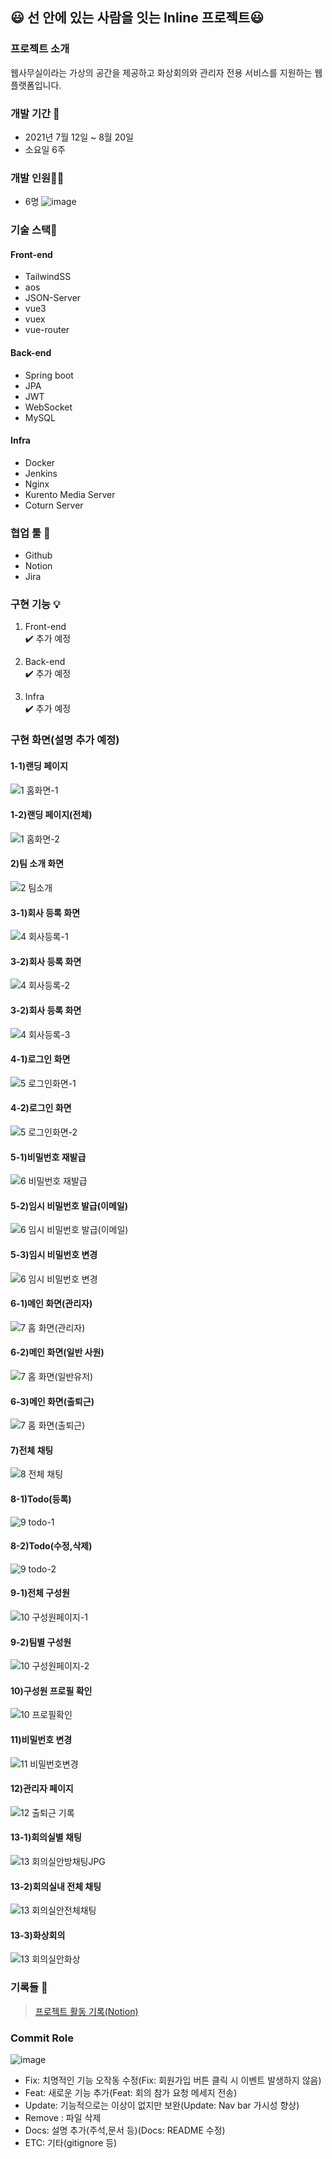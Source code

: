 ## :smiley: 선 안에 있는 사람을 잇는 Inline 프로젝트:smiley: 
 
### 프로젝트 소개
 웹사무실이라는 가상의 공간을 제공하고 화상회의와 관리자 전용 서비스를 지원하는 웹 플랫폼입니다.
 
### 개발 기간 📆 
* 2021년 7월 12일 ~ 8월 20일
* 소요일 6주

### 개발 인원🙎‍♂️
* 6명
![image](https://user-images.githubusercontent.com/66583397/130754089-4606b817-10e0-480b-b6d5-fc1891f3487e.png)


### 기술 스택🌈
#### Front-end
* TailwindSS
* aos
* JSON-Server
* vue3
* vuex
* vue-router
#### Back-end
* Spring boot
* JPA
* JWT
* WebSocket
* MySQL
#### Infra
* Docker
* Jenkins
* Nginx
* Kurento Media Server
* Coturn Server

### 협업 툴 🔨
* Github
* Notion
* Jira

### 구현 기능 💡
1) Front-end  
✔️ 추가 예정

2) Back-end  
✔️ 추가 예정

3) Infra  
✔️ 추가 예정

### 구현 화면(설명 추가 예정)
#### 1-1)랜딩 페이지
![1 홈화면-1](https://user-images.githubusercontent.com/66583397/135076926-bb28f2cc-d852-4e52-b80d-30cef32c70c3.jpg)
#### 1-2)랜딩 페이지(전체)
![1 홈화면-2](https://user-images.githubusercontent.com/66583397/135076929-15b21225-59b7-458f-a127-dd8c2e47f568.jpg)
#### 2)팀 소개 화면
![2 팀소개](https://user-images.githubusercontent.com/66583397/135076932-1bfd4dd9-5727-49cd-af1e-e2982eac7262.jpg)
#### 3-1)회사 등록 화면
![4 회사등록-1](https://user-images.githubusercontent.com/66583397/135076934-6787c970-ddee-4a96-8289-b6f50d55f0a4.jpg)
#### 3-2)회사 등록 화면
![4 회사등록-2](https://user-images.githubusercontent.com/66583397/135076936-88ad279c-1d63-450e-8c32-a5bff066069c.jpg)
#### 3-2)회사 등록 화면
![4 회사등록-3](https://user-images.githubusercontent.com/66583397/135076933-7a15b3a3-84be-4d84-aed4-5cd569a615bb.jpg)
#### 4-1)로그인 화면
![5 로그인화면-1](https://user-images.githubusercontent.com/66583397/135076938-2025242e-36d6-4c70-884d-865c8578359a.jpg)
#### 4-2)로그인 화면
![5 로그인화면-2](https://user-images.githubusercontent.com/66583397/135076940-3482db5d-5b3a-4acc-9bc8-ad2e3ad23e8d.jpg)
#### 5-1)비밀번호 재발급
![6 비밀번호 재발급](https://user-images.githubusercontent.com/66583397/135076941-316f0172-1e7f-4e78-8949-fa7a8e76d2c5.jpg)
#### 5-2)임시 비밀번호 발급(이메일)
![6 임시 비밀번호 발급(이메일)](https://user-images.githubusercontent.com/66583397/135076943-ea42c35c-fea4-447e-ac61-067677dcb647.jpg)
#### 5-3)임시 비밀번호 변경
![6 임시 비밀번호 변경](https://user-images.githubusercontent.com/66583397/135076946-ccc87362-c0e8-4536-ad67-fe43c5380cc7.jpg)
#### 6-1)메인 화면(관리자)
![7 홈 화면(관리자)](https://user-images.githubusercontent.com/66583397/135076951-c54f1035-e753-4900-bc45-05544ba1b826.jpg)
#### 6-2)메인 화면(일반 사원)
![7 홈 화면(일반유저)](https://user-images.githubusercontent.com/66583397/135076952-a65144df-8eae-4101-b0cf-2f5a386721c8.jpg)
#### 6-3)메인 화면(출퇴근)
![7 홈 화면(출퇴근)](https://user-images.githubusercontent.com/66583397/135076955-6e0215ce-dfdf-43d5-b70a-0466b740d497.jpg)
#### 7)전체 채팅
![8 전체 채팅](https://user-images.githubusercontent.com/66583397/135076957-29e8bb94-a53f-4846-849e-9fb6c9f8c3ff.jpg)
#### 8-1)Todo(등록)
![9 todo-1](https://user-images.githubusercontent.com/66583397/135076960-b101a32d-508f-491b-8e28-5e1ff3101f7a.jpg)
#### 8-2)Todo(수정,삭제)
![9 todo-2](https://user-images.githubusercontent.com/66583397/135076963-dfe4e00b-1bfd-4472-84e0-d31207b86c69.jpg)
#### 9-1)전체 구성원
![10 구성원페이지-1](https://user-images.githubusercontent.com/66583397/135076966-4f585fa5-d9af-46db-bdae-b5ac016715fe.jpg)
#### 9-2)팀별 구성원
![10 구성원페이지-2](https://user-images.githubusercontent.com/66583397/135076968-8e277e74-0de1-4eed-bd5a-07894a743ac1.jpg)
#### 10)구성원 프로필 확인
![10 프로필확인](https://user-images.githubusercontent.com/66583397/135076971-0c011898-8325-4e6f-b38d-f419fa74911a.jpg)
#### 11)비밀번호 변경
![11 비밀번호변경](https://user-images.githubusercontent.com/66583397/135076972-f3b2ebd1-1544-4eaa-a035-361fb52b310d.jpg)
#### 12)관리자 페이지
![12 출퇴근 기록](https://user-images.githubusercontent.com/66583397/135076974-3e29c659-83ce-4039-ab5a-4a144a59fda2.jpg)
#### 13-1)회의실별 채팅
![13 회의실안방채팅JPG](https://user-images.githubusercontent.com/66583397/135076976-703f8043-eb8f-434c-be4c-c0850d3816f7.JPG)
#### 13-2)회의실내 전체 채팅
![13 회의실안전체채팅](https://user-images.githubusercontent.com/66583397/135076982-1a437887-24be-4e95-a421-ac5d7537a86d.JPG)
#### 13-3)화상회의
![13 회의실안화상](https://user-images.githubusercontent.com/66583397/135076984-339ec632-2ad8-49c9-855e-a9cdfbd45384.JPG)


### 기록들 :speech_balloon: 
> [프로젝트 활동 기록(Notion)](https://www.notion.so/binitiger/SSAFY_-2-_7-c80a086175fe43c09e8fc5ad01f0ba8e)

### Commit Role
![image](https://user-images.githubusercontent.com/66583397/126730413-60f85a6c-40dd-4246-a5e7-24015ea3fe0a.png)
- Fix: 치명적인 기능 오작동 수정(Fix: 회원가입 버튼 클릭 시 이벤트 발생하지 않음)
- Feat: 새로운 기능 추가(Feat: 회의 참가 요청 메세지 전송)
- Update: 기능적으로는 이상이 없지만 보완(Update: Nav bar 가시성 향상)
- Remove : 파일 삭제
- Docs: 설명 추가(주석,문서 등)(Docs: README 수정)
- ETC: 기타(gitignore 등)
